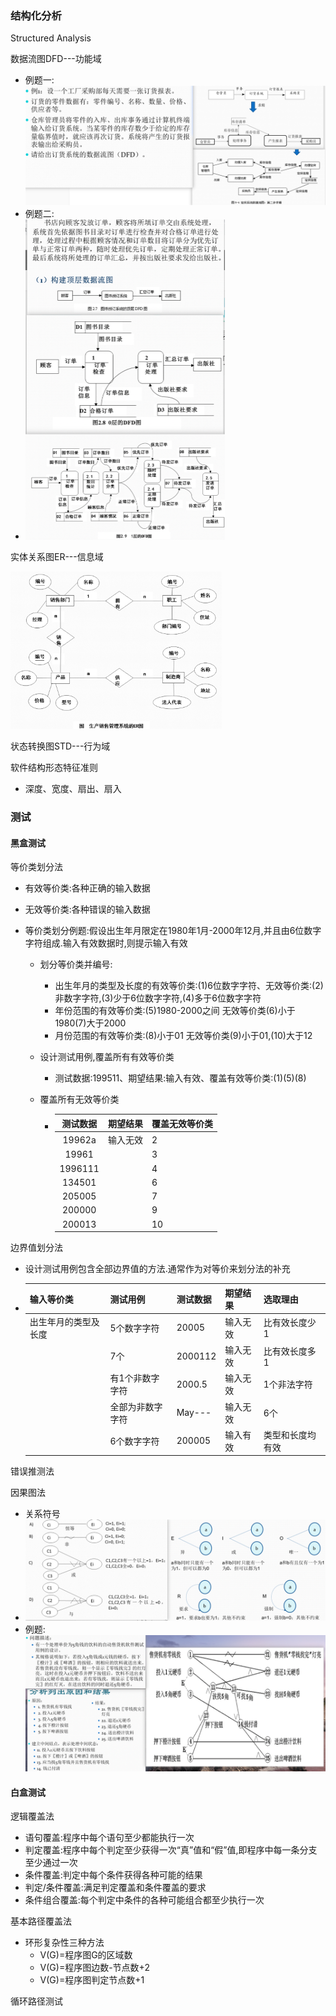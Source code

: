 ### 结构化分析

Structured Analysis

数据流图DFD---功能域

- 例题一:<img src="img/image-20221210170716468.png" alt="image-20221210170716468" style="zoom:50%;" />
- 例题二:
- <img src="img/image-20221210171238050.png" alt="image-20221210171238050" style="zoom:50%;" />

实体关系图ER---信息域

<img src="img/image-20221210185449716.png" alt="image-20221210185449716" style="zoom:33%;" />

状态转换图STD---行为域



软件结构形态特征准则

- 深度、宽度、扇出、扇入

### 测试

#### 黑盒测试

等价类划分法

- 有效等价类:各种正确的输入数据

- 无效等价类:各种错误的输入数据

- 等价类划分例题:假设出生年月限定在1980年1月-2000年12月,并且由6位数字字符组成.输入有效数据时,则提示输入有效

  - 划分等价类并编号: 

    - 出生年月的类型及长度的有效等价类:(1)6位数字字符、无效等价类:(2)非数字字符,(3)少于6位数字字符,(4)多于6位数字字符
    - 年份范围的有效等价类:(5)1980-2000之间 无效等价类(6)小于1980(7)大于2000
    - 月份范围的有效等价类:(8)小于01 无效等价类(9)小于01,(10)大于12

  - 设计测试用例,覆盖所有有效等价类

    - 测试数据:199511、期望结果:输入有效、覆盖有效等价类:(1)(5)(8)

  - 覆盖所有无效等价类

    - | 测试数据 | 期望结果 | 覆盖无效等价类 |
      | :------: | -------- | -------------- |
      |  19962a  | 输入无效 | 2              |
      |  19961   |          | 3              |
      | 1996111  |          | 4              |
      |  134501  |          | 6              |
      |  205005  |          | 7              |
      |  200000  |          | 9              |
      |  200013  |          | 10             |

边界值划分法

- 设计测试用例包含全部边界值的方法.通常作为对等价来划分法的补充

- | 输入等价类           | 测试用例         | 测试数据 | 期望结果 | 选取理由         |
  | -------------------- | ---------------- | -------- | -------- | ---------------- |
  | 出生年月的类型及长度 | 5个数字字符      | 20005    | 输入无效 | 比有效长度少1    |
  |                      | 7个              | 2000112  | 输入无效 | 比有效长度多 1   |
  |                      | 有1个非数字字符  | 2000.5   | 输入无效 | 1个非法字符      |
  |                      | 全部为非数字字符 | May---   | 输入无效 | 6个              |
  |                      | 6个数字字符      | 200005   | 输入有效 | 类型和长度均有效 |

错误推测法

因果图法

- 关系符号
- ![image-20221210152944255](img/image-20221210152944255.png)
- 例题:<img src="img/image-20221210153206332.png" alt="image-20221210153206332" style="zoom:70%;" />

#### 白盒测试

逻辑覆盖法 

- 语句覆盖:程序中每个语句至少都能执行一次
- 判定覆盖:程序中每个判定至少获得一次“真”值和“假”值,即程序中每一条分支至少通过一次
- 条件覆盖:判定中每个条件获得各种可能的结果
- 判定/条件覆盖:满足判定覆盖和条件覆盖的要求
- 条件组合覆盖:每个判定中条件的各种可能组合都至少执行一次



基本路径覆盖法

- 环形复杂性三种方法
  - V(G)=程序图G的区域数
  - V(G)=程序图边数-节点数+2
  - V(G)=程序图判定节点数+1

循环路径测试









